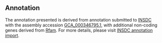 

Annotation
----------

The annotation presented is derived from annotation submitted to
[INSDC](http://www.insdc.org) with the assembly accession
[GCA\_000346795.1](http://www.ebi.ac.uk/ena/data/view/GCA_000346795.1),
with additional non-coding genes derived from
[Rfam](http://rfam.xfam.org/). For more details, please visit [INSDC
annotation
import](http://ensemblgenomes.org/info/data/insdc_annotation).
